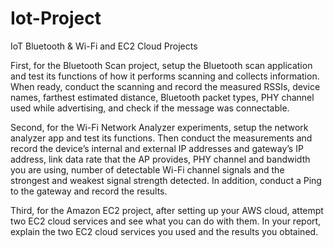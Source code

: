 # Iot-Project
IoT Bluetooth &amp; Wi-Fi and EC2 Cloud Projects

First, for the Bluetooth Scan project, setup the Bluetooth scan application and test its functions of how it performs scanning and collects information. When ready, conduct the scanning and record the measured RSSIs, device names, farthest estimated distance, Bluetooth packet types, PHY channel used while advertising, and check if the message was connectable.

Second, for the Wi-Fi Network Analyzer experiments, setup the network analyzer app and test its functions. Then conduct the measurements and record the device’s internal and external IP addresses and gateway’s IP address, link data rate that the AP provides, PHY channel and bandwidth you are using, number of detectable Wi-Fi channel signals and the strongest and weakest signal strength detected. In addition, conduct a Ping to the gateway and record the results.

Third, for the Amazon EC2 project, after setting up your AWS cloud, attempt two EC2 cloud services and see what you can do with them. In your report, explain the two EC2 cloud services you used and the results you obtained.
